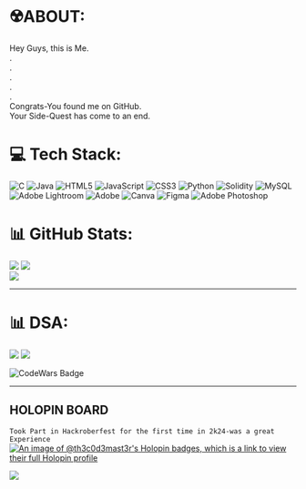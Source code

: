 # ☢️ABOUT:
Hey Guys, this is Me.<br>.<br>.<br>.<br>.<br>.<br>Congrats-You found me on GitHub.<br>Your Side-Quest has come to an end.


# 💻 Tech Stack:
![C](https://img.shields.io/badge/c-%2300599C.svg?style=for-the-badge&logo=c&logoColor=white) ![Java](https://img.shields.io/badge/java-%23ED8B00.svg?style=for-the-badge&logo=openjdk&logoColor=white) ![HTML5](https://img.shields.io/badge/html5-%23E34F26.svg?style=for-the-badge&logo=html5&logoColor=white) ![JavaScript](https://img.shields.io/badge/javascript-%23323330.svg?style=for-the-badge&logo=javascript&logoColor=%23F7DF1E) ![CSS3](https://img.shields.io/badge/css3-%231572B6.svg?style=for-the-badge&logo=css3&logoColor=white) ![Python](https://img.shields.io/badge/python-3670A0?style=for-the-badge&logo=python&logoColor=ffdd54) ![Solidity](https://img.shields.io/badge/Solidity-%23363636.svg?style=for-the-badge&logo=solidity&logoColor=white) ![MySQL](https://img.shields.io/badge/mysql-4479A1.svg?style=for-the-badge&logo=mysql&logoColor=white) ![Adobe Lightroom](https://img.shields.io/badge/Adobe%20Lightroom-31A8FF.svg?style=for-the-badge&logo=Adobe%20Lightroom&logoColor=white) ![Adobe](https://img.shields.io/badge/adobe-%23FF0000.svg?style=for-the-badge&logo=adobe&logoColor=white) ![Canva](https://img.shields.io/badge/Canva-%2300C4CC.svg?style=for-the-badge&logo=Canva&logoColor=white) ![Figma](https://img.shields.io/badge/figma-%23F24E1E.svg?style=for-the-badge&logo=figma&logoColor=white) ![Adobe Photoshop](https://img.shields.io/badge/adobe%20photoshop-%2331A8FF.svg?style=for-the-badge&logo=adobe%20photoshop&logoColor=white)

# 📊 GitHub Stats:
![](https://github-readme-stats.vercel.app/api?username=Th3C0d3Mast3r&theme=gotham&hide_border=false&include_all_commits=false&count_private=false)
![](https://github-readme-streak-stats.herokuapp.com/?user=Th3C0d3Mast3r&theme=gotham&hide_border=false)<br/>
![](https://github-readme-stats.vercel.app/api/top-langs/?username=Th3C0d3Mast3r&theme=gotham&hide_border=false&include_all_commits=false&count_private=false&layout=compact)

---

# 📊 DSA:
![](https://leetcode-badge-showcase.vercel.app/api?username=unofficialme&theme=black&border=no-border&animated=true)  ![](https://leetcard.jacoblin.cool/unofficialme?ext=heatmap)

![CodeWars Badge](https://www.codewars.com/users/unofficialMe/badges/large)

---

## HOLOPIN BOARD
```Took Part in Hackroberfest for the first time in 2k24-was a great Experience```
[![An image of @th3c0d3mast3r's Holopin badges, which is a link to view their full Holopin profile](https://holopin.me/th3c0d3mast3r)](https://holopin.io/@th3c0d3mast3r)

[![](https://visitcount.itsvg.in/api?id=Th3C0d3Mast3r&icon=0&color=6)](https://visitcount.itsvg.in)

